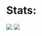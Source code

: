 # Stats:
<img src="https://my-github-readme-stats-mycodingchair.vercel.app/api?username=dtkdtk&show_icons=true&theme=one_dark_pro" /> <img src="https://my-github-readme-stats-mycodingchair.vercel.app/api/top-langs?username=dtkdtk&layout=donut&theme=one_dark_pro" />
